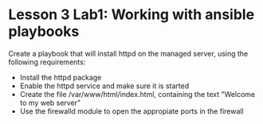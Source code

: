 # Lesson 3 Lab1: Working with ansible playbooks

Create a playbook that will install httpd on the managed server, using the following requirements:
 - Install the httpd package
 - Enable the httpd service and make sure it is started
 - Create the file /var/www/html/index.html, containing the text "Welcome to my web server"
 - Use the firewalld module to open the appropiate ports in the firewall